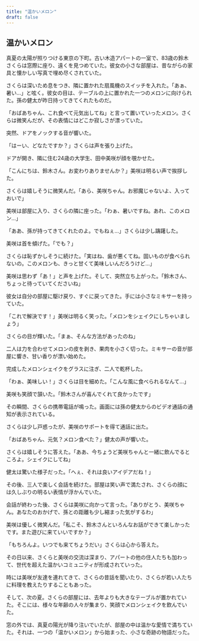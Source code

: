```yaml
---
title: "温かいメロン"
draft: false
---
```


## 温かいメロン

真夏の太陽が照りつける東京の下町。古い木造アパートの一室で、83歳の鈴木さくらは窓際に座り、遠くを見つめていた。彼女の小さな部屋は、昔ながらの家具と懐かしい写真で埋め尽くされていた。

さくらは深いため息をつき、隣に置かれた扇風機のスイッチを入れた。「あぁ、暑い...」と呟く。彼女の目は、テーブルの上に置かれた一つのメロンに向けられた。孫の健太が昨日持ってきてくれたものだ。

「おばあちゃん、これ食べて元気出してね」と言って置いていったメロン。さくらは微笑んだが、その表情にはどこか寂しさが漂っていた。

突然、ドアをノックする音が響いた。

「はーい、どなたですか？」さくらは声を張り上げた。

ドアが開き、隣に住む24歳の大学生、田中美咲が顔を覗かせた。

「こんにちは、鈴木さん。お変わりありませんか？」美咲は明るい声で挨拶した。

さくらは嬉しそうに微笑んだ。「あら、美咲ちゃん。お邪魔じゃないよ、入っておいで」

美咲は部屋に入り、さくらの隣に座った。「わぁ、暑いですね。あれ、このメロン...」

「ああ、孫が持ってきてくれたのよ。でもねぇ...」さくらは少し躊躇した。

美咲は首を傾げた。「でも？」

さくらは恥ずかしそうに続けた。「実はね、歯が悪くてね。固いものが食べられないの。このメロンも、きっと甘くて美味しいんだろうけど...」

美咲は思わず「あ！」と声を上げた。そして、突然立ち上がった。「鈴木さん、ちょっと待っていてくださいね」

彼女は自分の部屋に駆け戻り、すぐに戻ってきた。手には小さなミキサーを持っていた。

「これで解決です！」美咲は明るく笑った。「メロンをシェイクにしちゃいましょう」

さくらの目が輝いた。「まぁ、そんな方法があったのね」

二人は力を合わせてメロンの皮を剥き、果肉を小さく切った。ミキサーの音が部屋に響き、甘い香りが漂い始めた。

完成したメロンシェイクをグラスに注ぎ、二人で乾杯した。

「わぁ、美味しい！」さくらは目を細めた。「こんな風に食べられるなんて...」

美咲も笑顔で頷いた。「鈴木さんが喜んでくれて良かったです」

その瞬間、さくらの携帯電話が鳴った。画面には孫の健太からのビデオ通話の通知が表示されている。

さくらは少し戸惑ったが、美咲のサポートを得て通話に出た。

「おばあちゃん、元気？メロン食べた？」健太の声が響いた。

さくらは嬉しそうに答えた。「ああ、今ちょうど美咲ちゃんと一緒に飲んでるところよ。シェイクにしてね」

健太は驚いた様子だった。「へぇ、それは良いアイデアだね！」

その後、三人で楽しく会話を続けた。部屋は笑い声で満たされ、さくらの顔には久しぶりの明るい表情が浮かんでいた。

会話が終わった後、さくらは美咲に向かって言った。「ありがとう、美咲ちゃん。あなたのおかげで、孫との距離も少し縮まった気がするわ」

美咲は優しく微笑んだ。「私こそ、鈴木さんといろんなお話ができて楽しかったです。また遊びに来ていいですか？」

「もちろんよ。いつでも来てちょうだい」さくらは心から答えた。

その日以来、さくらと美咲の交流は深まり、アパートの他の住人たちも加わって、世代を超えた温かいコミュニティが形成されていった。

時には美咲が友達を連れてきて、さくらの昔話を聞いたり、さくらが若い人たちに料理を教えたりすることもあった。

そして、次の夏。さくらの部屋には、去年よりも大きなテーブルが置かれていた。そこには、様々な年齢の人々が集まり、笑顔でメロンシェイクを飲んでいた。

窓の外では、真夏の陽光が降り注いでいたが、部屋の中は温かな愛情で満ちていた。それは、一つの「温かいメロン」から始まった、小さな奇跡の物語だった。
